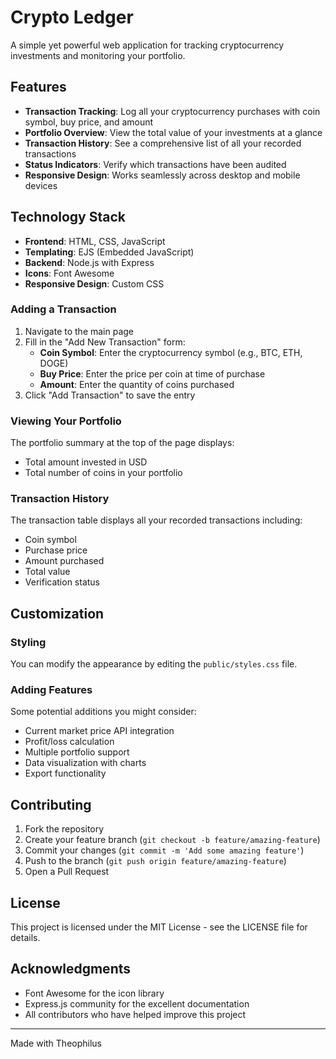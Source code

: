 # Crypto Ledger

A simple yet powerful web application for tracking cryptocurrency investments and monitoring your portfolio.

## Features

- **Transaction Tracking**: Log all your cryptocurrency purchases with coin symbol, buy price, and amount
- **Portfolio Overview**: View the total value of your investments at a glance
- **Transaction History**: See a comprehensive list of all your recorded transactions
- **Status Indicators**: Verify which transactions have been audited
- **Responsive Design**: Works seamlessly across desktop and mobile devices

## Technology Stack

- **Frontend**: HTML, CSS, JavaScript
- **Templating**: EJS (Embedded JavaScript)
- **Backend**: Node.js with Express
- **Icons**: Font Awesome
- **Responsive Design**: Custom CSS

### Adding a Transaction

1. Navigate to the main page
2. Fill in the "Add New Transaction" form:
   - **Coin Symbol**: Enter the cryptocurrency symbol (e.g., BTC, ETH, DOGE)
   - **Buy Price**: Enter the price per coin at time of purchase
   - **Amount**: Enter the quantity of coins purchased
3. Click "Add Transaction" to save the entry

### Viewing Your Portfolio

The portfolio summary at the top of the page displays:
- Total amount invested in USD
- Total number of coins in your portfolio

### Transaction History

The transaction table displays all your recorded transactions including:
- Coin symbol
- Purchase price
- Amount purchased
- Total value
- Verification status

## Customization

### Styling

You can modify the appearance by editing the `public/styles.css` file.

### Adding Features

Some potential additions you might consider:
- Current market price API integration
- Profit/loss calculation
- Multiple portfolio support
- Data visualization with charts
- Export functionality

## Contributing

1. Fork the repository
2. Create your feature branch (`git checkout -b feature/amazing-feature`)
3. Commit your changes (`git commit -m 'Add some amazing feature'`)
4. Push to the branch (`git push origin feature/amazing-feature`)
5. Open a Pull Request

## License

This project is licensed under the MIT License - see the LICENSE file for details.

## Acknowledgments

- Font Awesome for the icon library
- Express.js community for the excellent documentation
- All contributors who have helped improve this project

---

Made with Theophilus
